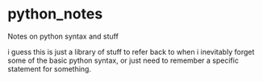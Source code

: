 # python_notes
Notes on python syntax and stuff

i guess this is just a library of stuff to refer back to when i inevitably forget some of the basic 
python syntax, or just need to remember a specific statement for something.
